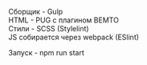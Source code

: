 Сборщик - Gulp  
HTML - PUG с плагином BEMTO  
Стили - SCSS (Stylelint)  
JS собирается через webpack (ESlint)  
  
Запуск - npm run start
